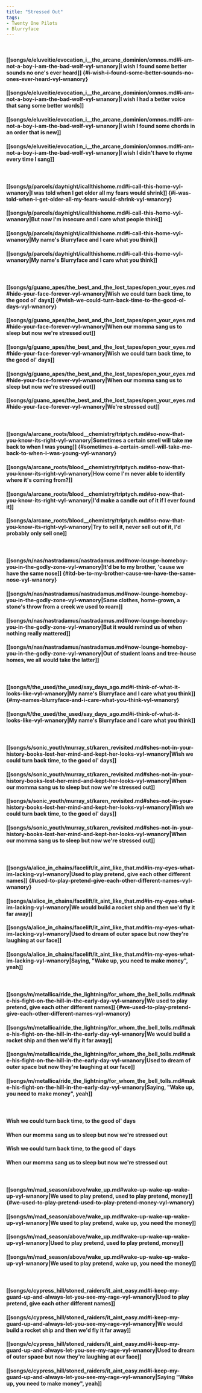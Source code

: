 ```yaml
---
title: "Stressed Out"
tags:
- Twenty One Pilots
- Blurryface
---
```

&nbsp;
#### [[songs/e/eluveitie/evocation_i__the_arcane_dominion/omnos.md#i-am-not-a-boy-i-am-the-bad-wolf-vyl-wnanory|I wish I found some better sounds no one's ever heard]] {#i-wish-i-found-some-better-sounds-no-ones-ever-heard-vyl-wnanory}
#### [[songs/e/eluveitie/evocation_i__the_arcane_dominion/omnos.md#i-am-not-a-boy-i-am-the-bad-wolf-vyl-wnanory|I wish I had a better voice that sang some better words]]
#### [[songs/e/eluveitie/evocation_i__the_arcane_dominion/omnos.md#i-am-not-a-boy-i-am-the-bad-wolf-vyl-wnanory|I wish I found some chords in an order that is new]]
#### [[songs/e/eluveitie/evocation_i__the_arcane_dominion/omnos.md#i-am-not-a-boy-i-am-the-bad-wolf-vyl-wnanory|I wish I didn't have to rhyme every time I sang]]
&nbsp;
#### [[songs/p/parcels/day∕night/icallthishome.md#i-call-this-home-vyl-wnanory|I was told when I get older all my fears would shrink]] {#i-was-told-when-i-get-older-all-my-fears-would-shrink-vyl-wnanory}
#### [[songs/p/parcels/day∕night/icallthishome.md#i-call-this-home-vyl-wnanory|But now I'm insecure and I care what people think]]
#### [[songs/p/parcels/day∕night/icallthishome.md#i-call-this-home-vyl-wnanory|My name's Blurryface and I care what you think]]
#### [[songs/p/parcels/day∕night/icallthishome.md#i-call-this-home-vyl-wnanory|My name's Blurryface and I care what you think]]
&nbsp;
#### [[songs/g/guano_apes/the_best_and_the_lost_tapes/open_your_eyes.md#hide-your-face-forever-vyl-wnanory|Wish we could turn back time, to the good ol' days]] {#wish-we-could-turn-back-time-to-the-good-ol-days-vyl-wnanory}
#### [[songs/g/guano_apes/the_best_and_the_lost_tapes/open_your_eyes.md#hide-your-face-forever-vyl-wnanory|When our momma sang us to sleep but now we're stressed out]]
#### [[songs/g/guano_apes/the_best_and_the_lost_tapes/open_your_eyes.md#hide-your-face-forever-vyl-wnanory|Wish we could turn back time, to the good ol' days]]
#### [[songs/g/guano_apes/the_best_and_the_lost_tapes/open_your_eyes.md#hide-your-face-forever-vyl-wnanory|When our momma sang us to sleep but now we're stressed out]]
#### [[songs/g/guano_apes/the_best_and_the_lost_tapes/open_your_eyes.md#hide-your-face-forever-vyl-wnanory|We're stressed out]]
&nbsp;
#### [[songs/a/arcane_roots/blood__chemistry/triptych.md#so-now-that-you-know-its-right-vyl-wnanory|Sometimes a certain smell will take me back to when I was young]] {#sometimes-a-certain-smell-will-take-me-back-to-when-i-was-young-vyl-wnanory}
#### [[songs/a/arcane_roots/blood__chemistry/triptych.md#so-now-that-you-know-its-right-vyl-wnanory|How come I'm never able to identify where it's coming from?]]
#### [[songs/a/arcane_roots/blood__chemistry/triptych.md#so-now-that-you-know-its-right-vyl-wnanory|I'd make a candle out of it if I ever found it]]
#### [[songs/a/arcane_roots/blood__chemistry/triptych.md#so-now-that-you-know-its-right-vyl-wnanory|Try to sell it, never sell out of it, I'd probably only sell one]]
&nbsp;
#### [[songs/n/nas/nastradamus/nastradamus.md#now-lounge-homeboy-you-in-the-godly-zone-vyl-wnanory|It'd be to my brother, 'cause we have the same nose]] {#itd-be-to-my-brother-cause-we-have-the-same-nose-vyl-wnanory}
#### [[songs/n/nas/nastradamus/nastradamus.md#now-lounge-homeboy-you-in-the-godly-zone-vyl-wnanory|Same clothes, home-grown, a stone's throw from a creek we used to roam]]
#### [[songs/n/nas/nastradamus/nastradamus.md#now-lounge-homeboy-you-in-the-godly-zone-vyl-wnanory|But it would remind us of when nothing really mattered]]
#### [[songs/n/nas/nastradamus/nastradamus.md#now-lounge-homeboy-you-in-the-godly-zone-vyl-wnanory|Out of student loans and tree-house homes, we all would take the latter]]
&nbsp;
#### [[songs/t/the_used/the_used/say_days_ago.md#i-think-of-what-it-looks-like-vyl-wnanory|My name's Blurryface and I care what you think]] {#my-names-blurryface-and-i-care-what-you-think-vyl-wnanory}
#### [[songs/t/the_used/the_used/say_days_ago.md#i-think-of-what-it-looks-like-vyl-wnanory|My name's Blurryface and I care what you think]]
&nbsp;
#### [[songs/s/sonic_youth/murray_st/karen_revisited.md#shes-not-in-your-history-books-lost-her-mind-and-kept-her-looks-vyl-wnanory|Wish we could turn back time, to the good ol' days]]
#### [[songs/s/sonic_youth/murray_st/karen_revisited.md#shes-not-in-your-history-books-lost-her-mind-and-kept-her-looks-vyl-wnanory|When our momma sang us to sleep but now we're stressed out]]
#### [[songs/s/sonic_youth/murray_st/karen_revisited.md#shes-not-in-your-history-books-lost-her-mind-and-kept-her-looks-vyl-wnanory|Wish we could turn back time, to the good ol' days]]
#### [[songs/s/sonic_youth/murray_st/karen_revisited.md#shes-not-in-your-history-books-lost-her-mind-and-kept-her-looks-vyl-wnanory|When our momma sang us to sleep but now we're stressed out]]
&nbsp;
#### [[songs/a/alice_in_chains/facelift/it_aint_like_that.md#in-my-eyes-what-im-lacking-vyl-wnanory|Used to play pretend, give each other different names]] {#used-to-play-pretend-give-each-other-different-names-vyl-wnanory}
#### [[songs/a/alice_in_chains/facelift/it_aint_like_that.md#in-my-eyes-what-im-lacking-vyl-wnanory|We would build a rocket ship and then we'd fly it far away]]
#### [[songs/a/alice_in_chains/facelift/it_aint_like_that.md#in-my-eyes-what-im-lacking-vyl-wnanory|Used to dream of outer space but now they're laughing at our face]]
#### [[songs/a/alice_in_chains/facelift/it_aint_like_that.md#in-my-eyes-what-im-lacking-vyl-wnanory|Saying, "Wake up, you need to make money", yeah]]
&nbsp;
#### [[songs/m/metallica/ride_the_lightning/for_whom_the_bell_tolls.md#make-his-fight-on-the-hill-in-the-early-day-vyl-wnanory|We used to play pretend, give each other different names]] {#we-used-to-play-pretend-give-each-other-different-names-vyl-wnanory}
#### [[songs/m/metallica/ride_the_lightning/for_whom_the_bell_tolls.md#make-his-fight-on-the-hill-in-the-early-day-vyl-wnanory|We would build a rocket ship and then we'd fly it far away]]
#### [[songs/m/metallica/ride_the_lightning/for_whom_the_bell_tolls.md#make-his-fight-on-the-hill-in-the-early-day-vyl-wnanory|Used to dream of outer space but now they're laughing at our face]]
#### [[songs/m/metallica/ride_the_lightning/for_whom_the_bell_tolls.md#make-his-fight-on-the-hill-in-the-early-day-vyl-wnanory|Saying, "Wake up, you need to make money", yeah]]
&nbsp;
#### Wish we could turn back time, to the good ol' days
#### When our momma sang us to sleep but now we're stressed out
#### Wish we could turn back time, to the good ol' days
#### When our momma sang us to sleep but now we're stressed out
&nbsp;
#### [[songs/m/mad_season/above/wake_up.md#wake-up-wake-up-wake-up-vyl-wnanory|We used to play pretend, used to play pretend, money]] {#we-used-to-play-pretend-used-to-play-pretend-money-vyl-wnanory}
#### [[songs/m/mad_season/above/wake_up.md#wake-up-wake-up-wake-up-vyl-wnanory|We used to play pretend, wake up, you need the money]]
#### [[songs/m/mad_season/above/wake_up.md#wake-up-wake-up-wake-up-vyl-wnanory|Used to play pretend, used to play pretend, money]]
#### [[songs/m/mad_season/above/wake_up.md#wake-up-wake-up-wake-up-vyl-wnanory|We used to play pretend, wake up, you need the money]]
&nbsp;
#### [[songs/c/cypress_hill/stoned_raiders/it_aint_easy.md#i-keep-my-guard-up-and-always-let-you-see-my-rage-vyl-wnanory|Used to play pretend, give each other different names]]
#### [[songs/c/cypress_hill/stoned_raiders/it_aint_easy.md#i-keep-my-guard-up-and-always-let-you-see-my-rage-vyl-wnanory|We would build a rocket ship and then we'd fly it far away]]
#### [[songs/c/cypress_hill/stoned_raiders/it_aint_easy.md#i-keep-my-guard-up-and-always-let-you-see-my-rage-vyl-wnanory|Used to dream of outer space but now they're laughing at our face]]
#### [[songs/c/cypress_hill/stoned_raiders/it_aint_easy.md#i-keep-my-guard-up-and-always-let-you-see-my-rage-vyl-wnanory|Saying "Wake up, you need to make money", yeah]]
